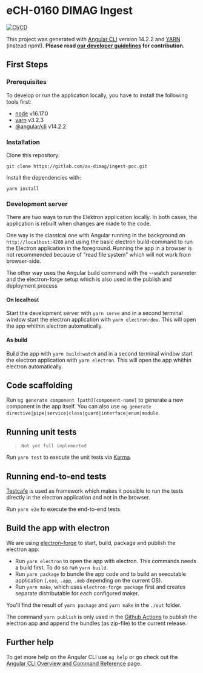 # eCH-0160 DIMAG Ingest

[![CI/CD](https://github.com/av-dimag/ech-0160-dimag-ingest/actions/workflows/main.yml/badge.svg)](https://github.com/av-dimag/ech-0160-dimag-ingest/actions/workflows/main.yml)
<!-- [![GitHub release (latest by date)](https://img.shields.io/github/v/release/av-dimag/ech-0160-dimag-ingest)](https://github.com/av-dimag/ech-0160-dimag-ingest/releases/latest) -->

This project was generated with [Angular CLI](https://github.com/angular/angular-cli) version 14.2.2 and [YARN](https://yarnpkg.com) (instead npm!). **Please read  [our developer guidelines](https://av-dimag.github.io/guidelines/) for contribution.**

## First Steps

### Prerequisites

To develop or run the application locally, you have to install the following tools first:

* [node](https://nodejs.org/en/) v16.17.0
* [yarn](https://yarnpkg.com) v3.2.3
* [@angular/cli](https://cli.angular.io) v14.2.2

### Installation

Clone this repository:

```shell
git clone https://gitlab.com/av-dimag/ingest-poc.git
```

Install the dependencies with:

```shell
yarn install
```

### Development server

There are two ways to run the Elektron application locally. In both cases, the application is rebuilt when changes are made to the code. 

One way is the classical one with Angular running in the background on `http://localhost:4200` and using the basic electron build-command to run the Electron application in the foreground. Running the app in a browser is not recommended because of "read file system" which will not work from browser-side.

The other way uses the Angular build command with the --watch parameter and the electron-forge setup which is also used in the publish and deployment process

#### On localhost

Start the development server with `yarn serve` and in a second terminal window start the electron application with `yarn electron:dev`. This will open the app whithin electron automatically.

#### As build

Build the app with `yarn build:watch` and in a second terminal window start the electron application with `yarn electron`. This will open the app whithin electron automatically.



## Code scaffolding

Run `ng generate component [path][component-name]` to generate a new component in the app itself. You can also use `ng generate directive|pipe|service|class|guard|interface|enum|module`.

## Running unit tests

> `Not yet full implemented`

Run `yarn test` to execute the unit tests via [Karma](https://karma-runner.github.io).

## Running end-to-end tests

[Testcafe](https://testcafe.io/) is used as framework which makes it possible to run the tests directly in the electron application and not in the browser.

Run `yarn e2e` to execute the end-to-end tests.

## Build the app with electron

We are using [electron-forge](https://www.electronforge.io/) to start, build, package and publish the electron app:

* Run `yarn electron` to open the app with electron. This commands needs a build first. To do so run `yarn build`.
* Run `yarn package` to bundle the app code and to build an executable application (`.exe`, `.app`, `.deb` depending on the current OS).
* Run `yarn make`, which uses `electron-forge package` first and creates separate distributable for each configured maker.

You'll find the result of `yarn package` and `yarn make` in the `./out` folder.

The command `yarn publish` is only used in the [Github Actions](.github/workflows/main.yml) to publish the electron app and append the bundles (as zip-file) to the current release.

## Further help

To get more help on the Angular CLI use `ng help` or go check out the [Angular CLI Overview and Command Reference](https://angular.io/cli) page.
